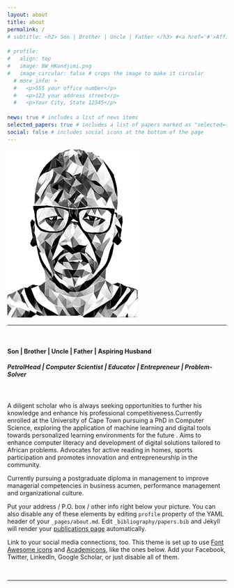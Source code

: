 ```yaml
---
layout: about
title: about
permalink: /
# subtitle: <h2> Son | Brother | Uncle | Father </h3> #<a href='#'>Affiliations</a>. Address. Contacts. Moto. Etc.

# profile:
#   align: top
#   image: BW_HKandjimi.png
#   image_circular: false # crops the image to make it circular
  # more_info: >
  #   <p>555 your office number</p>
  #   <p>123 your address street</p>
  #   <p>Your City, State 12345</p>

news: true # includes a list of news items
selected_papers: true # includes a list of papers marked as "selected={true}"
social: false # includes social icons at the bottom of the page
---
```

<div class="header-bar">
  <img src="../assets/img/BW_HKandjimi.png" class="rounded mx-auto d-block" width="300rm">
  <hr/>
  <br/>
  <h4>Son | Brother | Uncle | Father | Aspiring Husband </h4>
  <h5> PetrolHead | Computer Scientist | Educator | Entrepreneur | Problem-Solver </h5>
</div>
<br/>

A diligent scholar who is always seeking opportunities to further his knowledge and enhance his professional competitiveness.Currently enrolled at the University of Cape Town pursuing a PhD in Computer Science, exploring the application of machine learning and digital tools towards personalized learning environments for the future . Aims to enhance computer literacy and development of digital solutions tailored to African problems. Advocates for active reading in homes, sports participation and promotes innovation and entrepreneurship in the community.

Currently pursuing a postgraduate diploma in management to improve managerial competencies in business acumen, performance management and organizational culture. 

Put your address / P.O. box / other info right below your picture. You can also disable any of these elements by editing `profile` property of the YAML header of your `_pages/about.md`. Edit `_bibliography/papers.bib` and Jekyll will render your [publications page](/al-folio/publications/) automatically.

Link to your social media connections, too. This theme is set up to use [Font Awesome icons](https://fontawesome.com/) and [Academicons](https://jpswalsh.github.io/academicons/), like the ones below. Add your Facebook, Twitter, LinkedIn, Google Scholar, or just disable all of them.

<br/>
<hr/>
